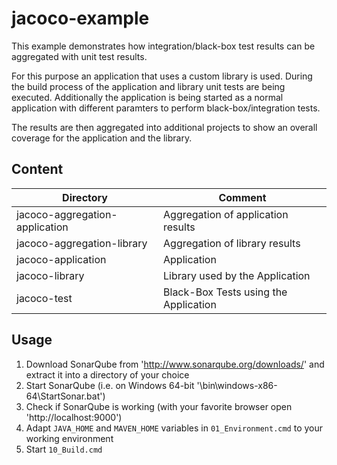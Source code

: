 # jacoco-example

This example demonstrates how integration/black-box test results can be aggregated with unit test results.

For this purpose an application that uses a custom library is used. During the build process of the application and library unit tests are being executed. Additionally the application is being started as a normal application with different paramters to perform black-box/integration tests.

The results are then aggregated into additional projects to show an overall coverage for the application and the library.

## Content

| Directory 						| Comment                               |
| --------------------------------- | ------------------------------------- |
| jacoco-aggregation-application 	| Aggregation of application results    |
| jacoco-aggregation-library 		| Aggregation of library results        |
| jacoco-application 				| Application                           |
| jacoco-library 					| Library used by the Application       |
| jacoco-test 						| Black-Box Tests using the Application |

## Usage

1. Download SonarQube from 'http://www.sonarqube.org/downloads/' and extract it into a directory of your choice
2. Start SonarQube (i.e. on Windows 64-bit '<ROOT>\bin\windows-x86-64\StartSonar.bat')
3. Check if SonarQube is working (with your favorite browser open 'http://localhost:9000')
4. Adapt ```JAVA_HOME``` and ```MAVEN_HOME``` variables in ```01_Environment.cmd``` to your working environment
5. Start ```10_Build.cmd```